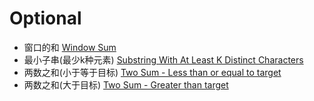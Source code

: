 # Optional
- 窗口的和 [Window Sum](https://www.lintcode.com/problem/604/)   
- 最小子串(最少k种元素) [Substring With At Least K Distinct Characters](https://www.lintcode.com/problem/1375/)   
- 两数之和(小于等于目标) [Two Sum - Less than or equal to target](https://www.lintcode.com/problem/609/)   
- 两数之和(大于目标) [Two Sum - Greater than target](https://www.lintcode.com/problem/443/)   